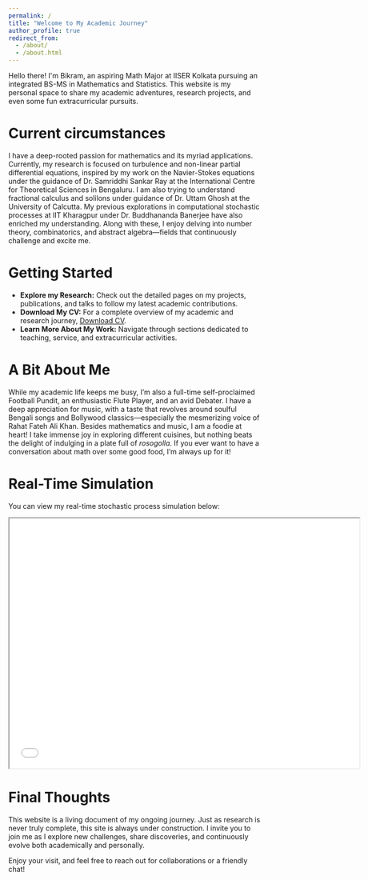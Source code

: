 ```yaml
---
permalink: /
title: "Welcome to My Academic Journey"
author_profile: true
redirect_from: 
  - /about/
  - /about.html
---
```


Hello there! I'm Bikram, an aspiring Math Major at IISER Kolkata pursuing an integrated BS-MS in Mathematics and Statistics. This website is my personal space to share my academic adventures, research projects, and even some fun extracurricular pursuits.

Current circumstances
======
I have a deep-rooted passion for mathematics and its myriad applications. Currently, my research is focused on turbulence and non-linear partial differential equations, inspired by my work on the Navier-Stokes equations under the guidance of Dr. Samriddhi Sankar Ray at the International Centre for Theoretical Sciences in Bengaluru. I am also trying to understand fractional calculus and solilons under guidance of Dr. Uttam Ghosh at the University of Calcutta. My previous explorations in computational stochastic processes at IIT Kharagpur under Dr. Buddhananda Banerjee have also enriched my understanding. Along with these, I enjoy delving into number theory, combinatorics, and abstract algebra—fields that continuously challenge and excite me.



Getting Started
======
- **Explore my Research:** Check out the detailed pages on my projects, publications, and talks to follow my latest academic contributions.
- **Download My CV:** For a complete overview of my academic and research journey, [Download CV](../assets/bik_CV.pdf).
- **Learn More About My Work:** Navigate through sections dedicated to teaching, service, and extracurricular activities.
  
A Bit About Me
======
While my academic life keeps me busy, I’m also a full-time self-proclaimed Football Pundit, an enthusiastic Flute Player, and an avid Debater. I have a deep appreciation for music, with a taste that revolves around soulful Bengali songs and Bollywood classics—especially the mesmerizing voice of Rahat Fateh Ali Khan. Besides mathematics and music, I am a foodie at heart! I take immense joy in exploring different cuisines, but nothing beats the delight of indulging in a plate full of *rosogolla*. If you ever want to have a conversation about math over some good food, I’m always up for it!

Real-Time Simulation
======
You can view my real-time stochastic process simulation below:

<iframe src="simulation.html" width="700" height="500"></iframe>


Final Thoughts
======
This website is a living document of my ongoing journey. Just as research is never truly complete, this site is always under construction. I invite you to join me as I explore new challenges, share discoveries, and continuously evolve both academically and personally.

Enjoy your visit, and feel free to reach out for collaborations or a friendly chat!
